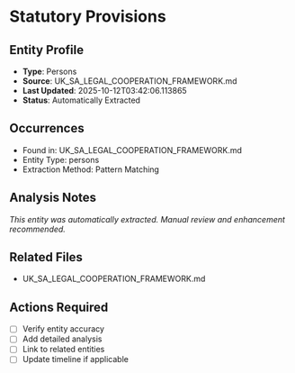 # Statutory Provisions

## Entity Profile
- **Type**: Persons
- **Source**: UK_SA_LEGAL_COOPERATION_FRAMEWORK.md
- **Last Updated**: 2025-10-12T03:42:06.113865
- **Status**: Automatically Extracted

## Occurrences
- Found in: UK_SA_LEGAL_COOPERATION_FRAMEWORK.md
- Entity Type: persons
- Extraction Method: Pattern Matching

## Analysis Notes
*This entity was automatically extracted. Manual review and enhancement recommended.*

## Related Files
- UK_SA_LEGAL_COOPERATION_FRAMEWORK.md

## Actions Required
- [ ] Verify entity accuracy
- [ ] Add detailed analysis
- [ ] Link to related entities
- [ ] Update timeline if applicable
